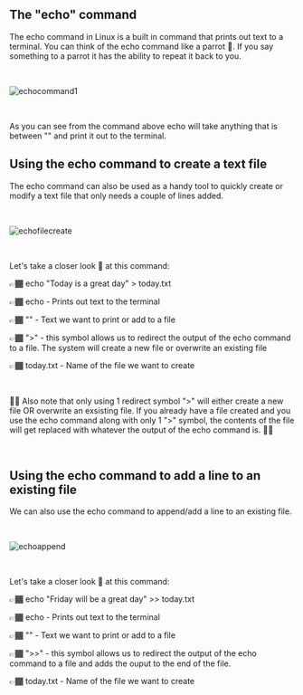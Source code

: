 ## The "echo" command


The echo command in Linux is a built in command that prints out text to a terminal. You can think of the echo command like a parrot 🦜. 
If you say something to a parrot it has the ability to repeat it back to you.


&nbsp;
&nbsp;

![echocommand1](https://user-images.githubusercontent.com/109482212/179850336-5925a8cb-596b-4fd7-b295-7e7bf272d9d2.jpg)

&nbsp;
&nbsp;

As you can see from the command above echo will take anything that is between "" and print it out to the terminal.

## Using the echo command to create a text file

The echo command can also be used as a handy tool to quickly create or modify a text file that only needs a couple of lines added.

&nbsp;
&nbsp;

![echofilecreate](https://user-images.githubusercontent.com/109482212/179851661-f806dc45-bd9f-4295-bb6a-e1f5a33edd1f.jpg)

&nbsp;
&nbsp;

Let's take a closer look 🧐 at this command:

👉🏾 echo "Today is a great day" > today.txt

👉🏾 echo - Prints out text to the terminal

👉🏾 "" - Text we want to print or add to a file

👉🏾 ">" - this symbol allows us to redirect the output of the echo command to a file. The system will create a new file or overwrite an existing file

👉🏾 today.txt - Name of the file we want to create

&nbsp;

🚨🚨 Also note that only using 1 redirect symbol ">" will either create a new file OR overwrite an exsisting file. If you already have a file created and you use the echo command along with only 1 ">" symbol, the contents of the file will get replaced with whatever the output of the echo command is. 🚨🚨

&nbsp;

## Using the echo command to add a line to an existing file

We can also use the echo command to append/add a line to an existing file.

&nbsp;
&nbsp;

![echoappend](https://user-images.githubusercontent.com/109482212/179852746-7e07e201-7ef3-4813-b132-62c255dac53b.jpg)

&nbsp;
&nbsp;

Let's take a closer look 🧐 at this command:

👉🏾 echo "Friday will be a great day" >> today.txt

👉🏾 echo - Prints out text to the terminal

👉🏾 "" - Text we want to print or add to a file

👉🏾 ">>" - this symbol allows us to redirect the output of the echo command to a file and adds the ouput to the end of the file.

👉🏾 today.txt - Name of the file we want to create

&nbsp;
